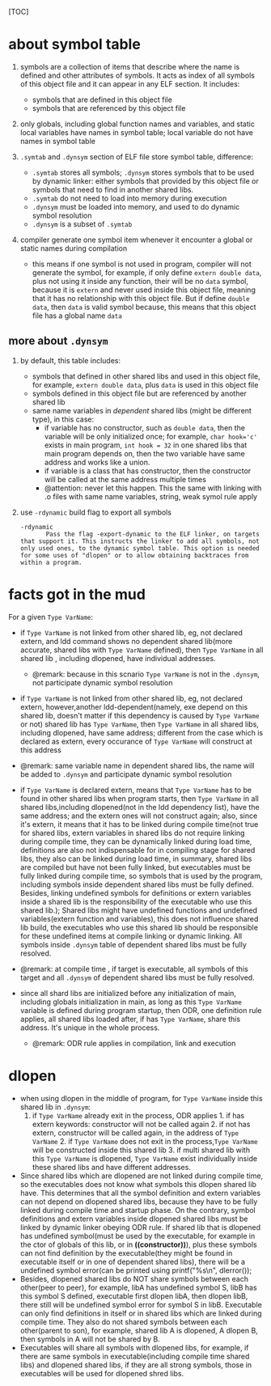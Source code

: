 [TOC]

# about symbol table

1. symbols are a collection of items that describe where the name is defined and other attributes of symbols. It acts as index of all symbols of this object file and it can appear in any ELF section.  It includes:
   - symbols that are defined in this object file
   - symbols that are referenced by this object file
2.  only globals, including global function names and variables, and static local variables have names in symbol table; local variable do not have names in symbol table

3. `.symtab` and `.dynsym` section of ELF file store symbol table, difference:
   - `.symtab` stores all symbols; `.dynsym` stores symbols that to be used by dynamic linker: either symbols that provided by this object file or symbols that need to find in another shared libs.
   - `.symtab` do not need to load into memory during execution
   - `.dynsym` must be loaded into memory, and used to do dynamic symbol resolution
   - `.dynsym` is a subset of `.symtab`
4. compiler generate one symbol item whenever it encounter a global or static names during compilation
   - this means if one symbol is not used in program, compiler will not generate the symbol, for example, if only define `extern double data`, plus not using it inside any function, their will be no `data` symbol, because it is `extern` and never used inside this object file, meaning that it has no relationship with this object file. But if define `double data`, then `data` is valid symbol because, this means that this object file has a global name `data`

## more about `.dynsym`

1. by default, this table includes:

   - symbols that defined in other shared libs and used in this object file, for example, `extern double data`, plus `data` is used in this object file
   - symbols defined in this object file but are referenced by another shared lib
   - same name variables in  *dependent* shared libs (might be different type), in this case:
     - if variable has no constructor, such as `double data`, then the variable will be only initialized once; for example, `char hook='c'` exists in main program, `int hook = 32` in one shared libs that main program depends on, then the two variable have same address and works like a union.
     - if variable is a class that has constructor, then the constructor will be called at the same address multiple times
     - @attention: never let this happen. This the same with linking with .o files with same name variables, string, weak symol rule apply

2. use `-rdynamic` build flag to export all symbols

       -rdynamic
              Pass the flag -export-dynamic to the ELF linker, on targets that support it. This instructs the linker to add all symbols, not only used ones, to the dynamic symbol table. This option is needed for some uses of "dlopen" or to allow obtaining backtraces from within a program.



# facts got in the mud

For a given `Type VarName`:

 * if `Type VarName` is not linked from other shared lib, eg, not declared extern, and ldd command shows no dependent shared lib(more accurate, shared libs with `Type VarName` defined), then `Type VarName` in all shared lib , including dlopened, have individual addresses.
   * @remark: because in this scnario `Type VarName` is not in the `.dynsym`, not participate dynamic symbol resolution

 * if `Type VarName` is not linked from other shared lib, eg, not declared extern, however,another ldd-dependent(namely, exe depend on this shared lib, doesn't matter if this dependency is caused by `Type VarName` or not) shared lib has `Type VarName`, then `Type VarName` in all shared libs, including dlopened, have same address; different from the case which is declared as extern, every occurance of `Type VarName` will construct at this address
  * @remark: same variable name in dependent shared libs, the name will be added to `.dynsym` and participate dynamic symbol resolution

 * if `Type VarName` is declared extern, means that `Type VarName` has to be found in other shared libs when program starts, then `Type VarName` in all shared libs,including dlopened(not in the ldd dependency list), have the same address; and the extern ones will not construct again; also, since it's extern, it means that it has to be linked during compile time(not true for shared libs, extern variables in shared libs do not require linking during compile time, they can be dynamically linked during load time, definitions are also not indispensable for in compiling stage for shared libs, they also can be linked during load time, in summary, shared libs are compiled but have not been fully linked, but executables must be fully linked during compile time, so symbols that is used by the program, including symbols inside dependent shared libs must be fully defined. Besides, linking undefined symbols for definitions or extern variables inside a shared lib is the responsibility of the executable who use this shared lib.); Shared libs might have undefined functions and undefined variables(extern function and variables), this does not influence shared lib build, the executables who use this shared lib should be responsible for these undefined items at compile linking or dynamic linking. All symbols inside `.dynsym` table of dependent shared libs must be fully resolved.
  * @remark: at compile time , if target is executable, all symbols of this target and all `.dynsym` of dependent shared libs must be fully resolved.

 * since all shard libs are initialized before any initialization of main, including globals initialization in main, as long as this `Type VarName` variable is defined during program startup, then ODR, one definition rule applies, all shared libs loaded after, if has `Type VarName`, share this address. It's unique in the whole process.
   * @remark: ODR rule applies in compilation, link and execution


# dlopen

* when using dlopen in the middle of program, for `Type VarName` inside this shared lib in `.dynsym`:
    1. if  `Type VarName` already exit in the process, ODR applies
            1. if has extern keywords: constructor will not be called again
              2. if not has extern, constructor will be called again, in the address of `Type VarName`
      2. if `Type VarName` does not exit in the process,`Type VarName` will be constructed inside this shared lib
      3. if multi shared lib with this `Type VarName` is dlopened, `Type VarName` exist individually inside these shared libs and have different addresses.
* Since shared libs which are dlopened are not linked during compile time, so the executables does not know what symbols this dlopen shared lib have. This determines that all the symbol definition and extern variables can not depend on dlopened shared libs, because they have to be fully linked during compile time and startup phase. On the contrary, symbol definitions and extern variables inside dlopened shared libs must be linked by dynamic linker obeying ODR rule. If shared lib that is dlopened has undefined symbol(must be used by the executable, for example in the ctor of globals of this lib, or in __((constructor))__), plus these symbols can not find definition by the executable(they might be found in executable itself or in one of dependent shared libs), there will be a undefined symbol error(can be printed using printf("%s\n", dlerror());
* Besides, dlopened shared libs do NOT share symbols between each other(peer to peer), for example, libA has undefined symbol S, libB has this symbol S defined, executable first dlopen libA, then dlopen libB, there still will be undefined symbol error for symbol S in libB. Executable can only find definitions in itself or in shared libs which are linked during compile time. They also do not shared symbols between each other(parent to son), for example, shared lib A is dlopened, A dlopen B, then symbols in A will not be shared by B.
* Executables will share all symbols with dlopened libs, for example, if there are same symbols in executable(including compile time shared libs) and dlopened shared libs, if they are all strong symbols, those in executables will be used for dlopened shred libs.
